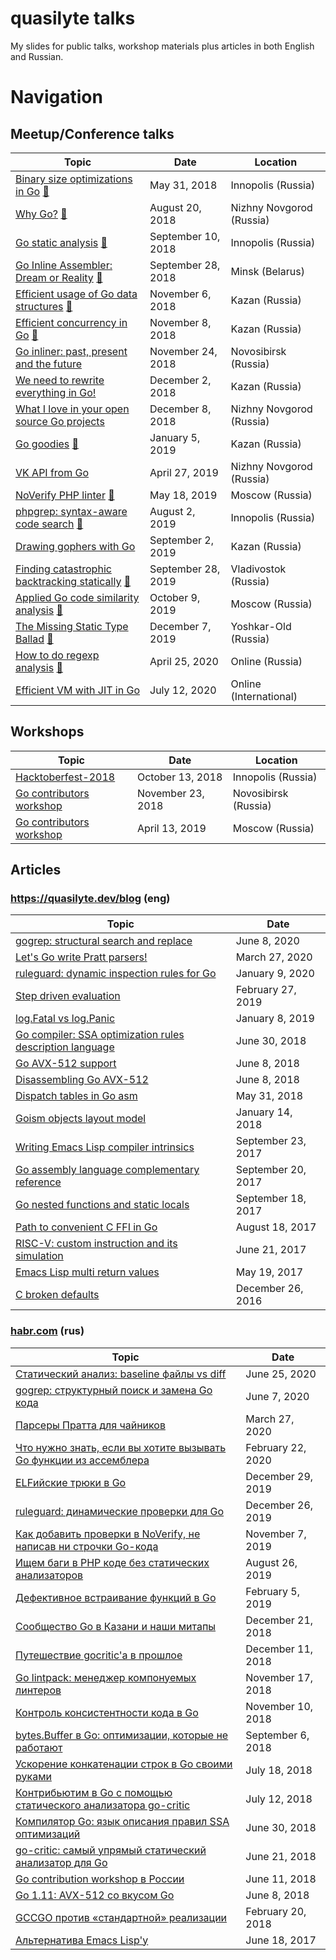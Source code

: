 # quasilyte talks

My slides for public talks, workshop materials plus articles in both English and Russian.

# Navigation

## Meetup/Conference talks

| Topic | Date | Location |
|---|---|---|
| [Binary size optimizations in Go](2018-31-May-innopolis) [:movie_camera:](https://www.youtube.com/watch?v=HpriPuIfrGE) | May 31, 2018 | Innopolis (Russia) |
| [Why Go?](2018-20-Aug-nizhny) [:movie_camera:](https://www.youtube.com/watch?v=eRgWQOUvm8Y) | August 20, 2018 | Nizhny Novgorod (Russia) |
| [Go static analysis](2018-10-Sep-innopolis) [:movie_camera:](https://www.youtube.com/watch?v=6SDk8ibowW4) | September 10, 2018 | Innopolis (Russia) |
| [Go Inline Assembler: Dream or Reality](2018-28-Sep-minsk) [:movie_camera:](https://www.youtube.com/watch?v=d_Vm05OaQYQ) | September 28, 2018 | Minsk (Belarus) |
| [Efficient usage of Go data structures](2018-6-Nov-kazan) [:movie_camera:](https://www.youtube.com/watch?v=kClQ7rM5uBY) | November 6, 2018 | Kazan (Russia) |
| [Efficient concurrency in Go](2018-8-Nov-kazan) [:movie_camera:](https://www.youtube.com/watch?v=o4vd-lMRI54) | November 8, 2018 | Kazan (Russia) |
| [Go inliner: past, present and the future](2018-24-Nov-novosib) | November 24, 2018 | Novosibirsk (Russia) |
| [We need to rewrite everything in Go!](2018-2-Dec-kazan) | December 2, 2018 | Kazan (Russia) |
| [What I love in your open source Go projects](2018-8-Dec-nizhny) | December 8, 2018 | Nizhny Novgorod (Russia) |
| [Go goodies](2019-5-Jan-kazan) [:movie_camera:](https://www.youtube.com/watch?v=ptCNC9lrg8U) | January 5, 2019 | Kazan (Russia) |
| [VK API from Go](2019-27-Apr-nizhny) | April 27, 2019 | Nizhny Novgorod (Russia) |
| [NoVerify PHP linter](2019-18-May-moscow) [:movie_camera:](https://www.youtube.com/watch?v=FQijPdVAnQw) | May 18, 2019 | Moscow (Russia) |
| [phpgrep: syntax-aware code search](2019-2-Aug-innopolis) [:movie_camera:](https://www.youtube.com/watch?v=34Rk4uLPn1A) | August 2, 2019 | Innopolis (Russia) |
| [Drawing gophers with Go](2019-22-Sep-kazan) | September 2, 2019 | Kazan (Russia) |
| [Finding catastrophic backtracking statically](2019-28-Sep-vladivostok) [:movie_camera:](https://www.youtube.com/watch?v=xH2ClIIGN94) | September 28, 2019 | Vladivostok (Russia) |
| [Applied Go code similarity analysis](2019-7-Oct-moscow) [:movie_camera:](https://www.youtube.com/watch?v=WQB7pVtOFzw) | October 9, 2019 | Moscow (Russia) |
| [The Missing Static Type Ballad](2019-7-Dec-yoshkarola) [:movie_camera:](https://www.youtube.com/watch?v=9cbuXRWR1_g) | December 7, 2019 | Yoshkar-Old (Russia) |
| [How to do regexp analysis](2020-25-Apr-online) [:movie_camera:](https://www.youtube.com/watch?v=PO9A082Nqsk) | April 25, 2020 | Online (Russia) |
| [Efficient VM with JIT in Go](2020-11-Jul-online) | July 12, 2020 | Online (International) |

## Workshops

| Topic | Date | Location |
|---|---|---|
| [Hacktoberfest-2018](2018-13-Oct-innopolis) | October 13, 2018 | Innopolis (Russia) |
| [Go contributors workshop](2018-23-Nov-novosib) | November 23, 2018 | Novosibirsk (Russia) |
| [Go contributors workshop](2019-13-Apr-moscow) | April 13, 2019 | Moscow (Russia) |

## Articles

### https://quasilyte.dev/blog (eng)

| Topic | Date |
|---|---|
| [gogrep: structural search and replace](https://quasilyte.dev/blog/post/gogrep/) | June 8, 2020 |
| [Let's Go write Pratt parsers!](https://quasilyte.dev/blog/post/pratt-parsers-go/) | March 27, 2020 |
| [ruleguard: dynamic inspection rules for Go](https://quasilyte.dev/blog/post/ruleguard/) | January 9, 2020 |
| [Step driven evaluation](https://quasilyte.dev/blog/post/step-pattern/) | February 27, 2019 |
| [log.Fatal vs log.Panic](https://quasilyte.dev/blog/post/log-fatal-vs-log-panic/) | January 8, 2019 |
| [Go compiler: SSA optimization rules description language](https://quasilyte.dev/blog/post/go_ssa_rules/) | June 30, 2018 |
| [Go AVX-512 support](https://quasilyte.dev/blog/post/go-avx512/) | June 8, 2018 |
| [Disassembling Go AVX-512](https://quasilyte.dev/blog/post/disassembling-go-avx512/) | June 8, 2018 |
| [Dispatch tables in Go asm](https://quasilyte.dev/blog/post/go-asm-dispatch-tables/) | May 31, 2018 |
| [Goism objects layout model](https://quasilyte.dev/blog/post/goism-objects-layout-mode/) | January 14, 2018 |
| [Writing Emacs Lisp compiler intrinsics](https://quasilyte.dev/blog/post/writing-emacs-lisp-compiler-intrinsics/) | September 23, 2017 |
| [Go assembly language complementary reference](https://quasilyte.dev/blog/post/go-asm-complementary-reference/) | September 20, 2017 |
| [Go nested functions and static locals](https://quasilyte.dev/blog/post/go-nested-functions-and-static-locals/) | September 18, 2017 |
| [Path to convenient C FFI in Go](https://quasilyte.dev/blog/post/cgo-funcall/) | August 18, 2017 |
| [RISC-V: custom instruction and its simulation](https://quasilyte.dev/blog/post/riscv32-custom-instruction-and-its-simulation/) | June 21, 2017 |
| [Emacs Lisp multi return values](https://quasilyte.dev/blog/post/elisp-multi-return-values/) | May 19, 2017 |
| [C broken defaults](https://quasilyte.dev/blog/post/c-broken-defaults/) | December 26, 2016 |

### [habr.com](https://habr.com/ru/users/quasilyte/posts/) (rus)

| Topic | Date |
|---|---|
| [Статический анализ: baseline файлы vs diff](https://habr.com/ru/post/508094/) | June 25, 2020 |
| [gogrep: структурный поиск и замена Go кода](https://habr.com/ru/post/505652/) | June 7, 2020 |
| [Парсеры Пратта для чайников](https://habr.com/ru/post/494316/) | March 27, 2020 |
| [Что нужно знать, если вы хотите вызывать Go функции из ассемблера](https://habr.com/ru/post/489482/) | February 22, 2020 |
| [ELFийские трюки в Go](https://habr.com/ru/post/482392/) | December 29, 2019 |
| [ruleguard: динамические проверки для Go](https://habr.com/ru/post/481696/) | December 26, 2019 |
| [Как добавить проверки в NoVerify, не написав ни строчки Go-кода](https://habr.com/ru/company/vk/blog/473718/) | November 7, 2019 |
| [Ищем баги в PHP коде без статических анализаторов](https://habr.com/ru/post/464893/) | August 26, 2019 |
| [Дефективное встраивание функций в Go](https://habr.com/ru/post/438636/) | February 5, 2019 |
| [Сообщество Go в Казани и наши митапы](https://habr.com/ru/post/433916/) | December 21, 2018 |
| [Путешествие gocritic'а в прошлое](https://habr.com/ru/post/432848/) | December 11, 2018 |
| [Go lintpack: менеджер компонуемых линтеров](https://habr.com/ru/post/430196/) | November 17, 2018 |
| [Контроль консистентности кода в Go](https://habr.com/ru/post/429354/) | November 10, 2018 |
| [bytes.Buffer в Go: оптимизации, которые не работают](https://habr.com/ru/company/intel/blog/422447/) | September 6, 2018 |
| [Ускорение конкатенации строк в Go своими руками](https://habr.com/ru/post/417479/) | July 18, 2018 |
| [Контрибьютим в Go с помощью статического анализатора go-critic](https://habr.com/ru/post/416903/) | July 12, 2018 |
| [Компилятор Go: язык описания правил SSA оптимизаций](https://habr.com/ru/post/415771/) | June 30, 2018 |
| [go-critic: самый упрямый статический анализатор для Go](https://habr.com/ru/post/414739/) | June 21, 2018 |
| [Go contribution workshop в России](https://habr.com/ru/post/413815/) | June 11, 2018 |
| [Go 1.11: AVX-512 со вкусом Go](https://habr.com/ru/post/359132/) | June 8, 2018 |
| [GCCGO против «стандартной» реализации](https://habr.com/ru/company/intel/blog/348230/) | February 20, 2018 |
| [Альтернатива Emacs Lisp'у](https://habr.com/ru/post/331134/) | June 18, 2017 |

